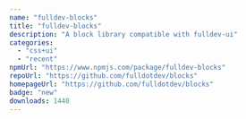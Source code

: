 ```yaml
---
name: "fulldev-blocks"
title: "fulldev-blocks"
description: "A block library compatible with fulldev-ui"
categories:
  - "css+ui"
  - "recent"
npmUrl: "https://www.npmjs.com/package/fulldev-blocks"
repoUrl: "https://github.com/fulldotdev/blocks"
homepageUrl: "https://github.com/fulldotdev/blocks"
badge: "new"
downloads: 1440
---
```

